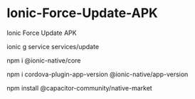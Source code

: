 # Ionic-Force-Update-APK
Ionic Force Update APK

ionic g service services/update


npm i @ionic-native/core

npm i cordova-plugin-app-version @ionic-native/app-version

npm install @capacitor-community/native-market
